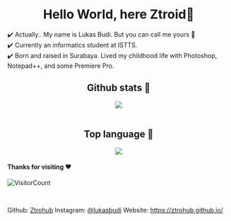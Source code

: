 <script src="https://kit.fontawesome.com/48f728bc36.js" crossorigin="anonymous"></script>

<h1 align="center">Hello World, here Ztroid👋</h1>
<p>
✔️ Actually.. My name is Lukas Budi. But you can call me yours 🥴 <br>
✔️ Currently an informatics student at ISTTS. <br>
✔️ Born and raised in Surabaya. Lived my childhood life with Photoshop, Notepad++, and some Premiere Pro.
  </p>

<h2 align="center">Github stats 🥵</h2>
<p align="center">
<img align="center" src="https://github-readme-stats.vercel.app/api?username=Ztrohub&theme=react" /><br><br>
</p>

<h2 align="center">Top language 🥶</h2>
<p align="center">
<img align="center" src="https://github-readme-stats.vercel.app/api/top-langs/?username=Ztrohub&layout=compact&theme=react" />
  </p>

<!-- AYO DONT COPY MY PROFILE U DIRTY STEALER -->

#### Thanks for visiting :heart:
![VisitorCount](https://profile-counter.glitch.me/Ztrohub/count.svg)

&nbsp;

<i class="fa fa-github fa-1x"></i> Github: [Ztrohub](https://github.com/Ztrohub)
<i class="fa fa-instagram fa-1x"></i> Instagram: [@lukasbudi](https://www.instagram.com/lukasbudi_/)
<i class="fa fa-globe fa-1x"></i> Website: https://ztrohub.github.io/
